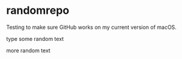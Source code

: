 # randomrepo
Testing to make sure GitHub works on my current version of macOS.

type some random text


more random text

